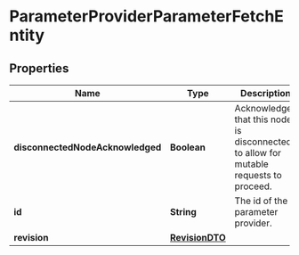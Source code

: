 # ParameterProviderParameterFetchEntity

## Properties
Name | Type | Description | Notes
------------ | ------------- | ------------- | -------------
**disconnectedNodeAcknowledged** | **Boolean** | Acknowledges that this node is disconnected to allow for mutable requests to proceed. |  [optional]
**id** | **String** | The id of the parameter provider. |  [optional]
**revision** | [**RevisionDTO**](RevisionDTO.md) |  |  [optional]
